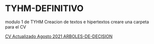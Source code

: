 # TYHM-DEFINITIVO
modulo 1 de TYHM
Creacion de textos e hipertextos 
creare una carpeta para el CV

<p>
   <a href="https://alvaronavarro4.github.io/TYHM-DEFINITIVO/CV_NAVARRO_CANGAS_Alvaro%20(1).pdf"
     >CV Actualizado Agosto 2021 </a>
    <a href="https://alvaronavarro4.github.io/TYHM-DEFINITIVO/ARBOLES-DE-DECISION-ENTREGA-DE-COMPLEMENTO-R.html"
    >ARBOLES-DE-DECISION </a>
    
